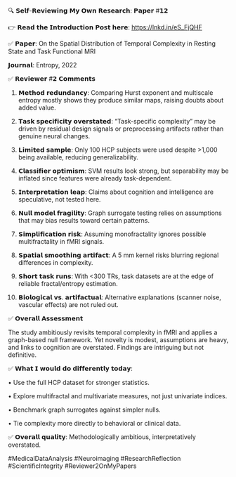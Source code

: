 🔍 𝗦𝗲𝗹𝗳-𝗥𝗲𝘃𝗶𝗲𝘄𝗶𝗻𝗴 𝗠𝘆 𝗢𝘄𝗻 𝗥𝗲𝘀𝗲𝗮𝗿𝗰𝗵: 𝗣𝗮𝗽𝗲𝗿 #𝟭𝟮



👉 𝗥𝗲𝗮𝗱 𝘁𝗵𝗲 𝗜𝗻𝘁𝗿𝗼𝗱𝘂𝗰𝘁𝗶𝗼𝗻 𝗣𝗼𝘀𝘁 𝗵𝗲𝗿𝗲: https://lnkd.in/eS_FjQHF



✅ 𝗣𝗮𝗽𝗲𝗿: On the Spatial Distribution of Temporal Complexity in Resting State and Task Functional MRI

𝗝𝗼𝘂𝗿𝗻𝗮𝗹: Entropy, 2022



✅ 𝗥𝗲𝘃𝗶𝗲𝘄𝗲𝗿 #𝟮 𝗖𝗼𝗺𝗺𝗲𝗻𝘁𝘀



1. 𝗠𝗲𝘁𝗵𝗼𝗱 𝗿𝗲𝗱𝘂𝗻𝗱𝗮𝗻𝗰𝘆: Comparing Hurst exponent and multiscale entropy mostly shows they produce similar maps, raising doubts about added value.



2. 𝗧𝗮𝘀𝗸 𝘀𝗽𝗲𝗰𝗶𝗳𝗶𝗰𝗶𝘁𝘆 𝗼𝘃𝗲𝗿𝘀𝘁𝗮𝘁𝗲𝗱: “Task-specific complexity” may be driven by residual design signals or preprocessing artifacts rather than genuine neural changes.



3. 𝗟𝗶𝗺𝗶𝘁𝗲𝗱 𝘀𝗮𝗺𝗽𝗹𝗲: Only 100 HCP subjects were used despite >1,000 being available, reducing generalizability.



4. 𝗖𝗹𝗮𝘀𝘀𝗶𝗳𝗶𝗲𝗿 𝗼𝗽𝘁𝗶𝗺𝗶𝘀𝗺: SVM results look strong, but separability may be inflated since features were already task-dependent.



5. 𝗜𝗻𝘁𝗲𝗿𝗽𝗿𝗲𝘁𝗮𝘁𝗶𝗼𝗻 𝗹𝗲𝗮𝗽: Claims about cognition and intelligence are speculative, not tested here.



6. 𝗡𝘂𝗹𝗹 𝗺𝗼𝗱𝗲𝗹 𝗳𝗿𝗮𝗴𝗶𝗹𝗶𝘁𝘆: Graph surrogate testing relies on assumptions that may bias results toward certain patterns.



7. 𝗦𝗶𝗺𝗽𝗹𝗶𝗳𝗶𝗰𝗮𝘁𝗶𝗼𝗻 𝗿𝗶𝘀𝗸: Assuming monofractality ignores possible multifractality in fMRI signals.



8. 𝗦𝗽𝗮𝘁𝗶𝗮𝗹 𝘀𝗺𝗼𝗼𝘁𝗵𝗶𝗻𝗴 𝗮𝗿𝘁𝗶𝗳𝗮𝗰𝘁: A 5 mm kernel risks blurring regional differences in complexity.



9. 𝗦𝗵𝗼𝗿𝘁 𝘁𝗮𝘀𝗸 𝗿𝘂𝗻𝘀: With <300 TRs, task datasets are at the edge of reliable fractal/entropy estimation.



10. 𝗕𝗶𝗼𝗹𝗼𝗴𝗶𝗰𝗮𝗹 𝘃𝘀. 𝗮𝗿𝘁𝗶𝗳𝗮𝗰𝘁𝘂𝗮𝗹: Alternative explanations (scanner noise, vascular effects) are not ruled out.



✅ 𝗢𝘃𝗲𝗿𝗮𝗹𝗹 𝗔𝘀𝘀𝗲𝘀𝘀𝗺𝗲𝗻𝘁

The study ambitiously revisits temporal complexity in fMRI and applies a graph-based null framework. Yet novelty is modest, assumptions are heavy, and links to cognition are overstated. Findings are intriguing but not definitive.



✅ 𝗪𝗵𝗮𝘁 𝗜 𝘄𝗼𝘂𝗹𝗱 𝗱𝗼 𝗱𝗶𝗳𝗳𝗲𝗿𝗲𝗻𝘁𝗹𝘆 𝘁𝗼𝗱𝗮𝘆:

• Use the full HCP dataset for stronger statistics.

• Explore multifractal and multivariate measures, not just univariate indices.

• Benchmark graph surrogates against simpler nulls.

• Tie complexity more directly to behavioral or clinical data.



✅ 𝗢𝘃𝗲𝗿𝗮𝗹𝗹 𝗾𝘂𝗮𝗹𝗶𝘁𝘆: Methodologically ambitious, interpretatively overstated.



#MedicalDataAnalysis #Neuroimaging #ResearchReflection #ScientificIntegrity #Reviewer2OnMyPapers
